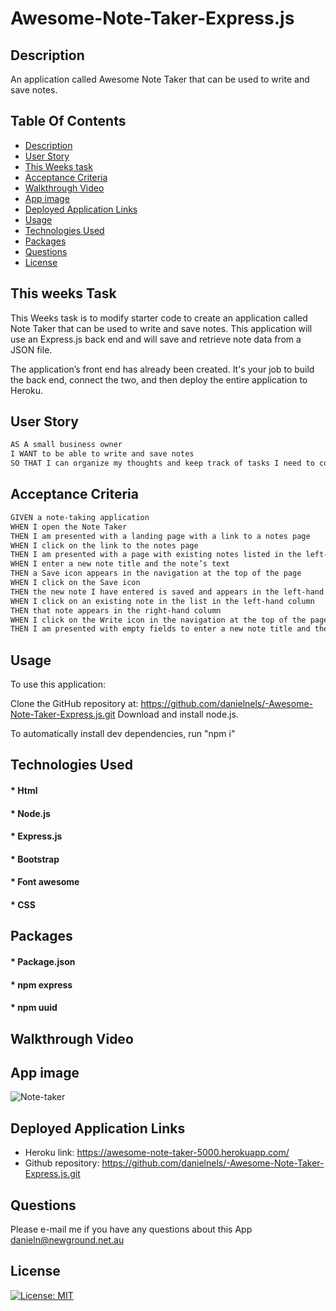 # Awesome-Note-Taker-Express.js

 ## Description
An application called  Awesome Note Taker that can be used to write and save notes.


 ## Table Of Contents
  * [Description](#description)
  * [User Story](#user-story)
  * [This Weeks task](#this-weeks-task)
  * [Acceptance Criteria](#acceptance-criteria )
  * [Walkthrough Video](#walkthrough-video)
  * [App image ](#app-image)
  * [Deployed Application Links](#deployed-application-links)
  * [Usage](#usage)
  * [Technologies Used](#technologies-used)
  * [Packages](#packages)
  * [Questions](#questions)
  * [License](#license)
  

## This weeks Task

This Weeks task is to modify starter code to create an application called Note Taker that can be used to write and save notes. This application will use an Express.js back end and will save and retrieve note data from a JSON file.

The application’s front end has already been created. It's your job to build the back end, connect the two, and then deploy the entire application to Heroku.


## User Story

```md
AS A small business owner
I WANT to be able to write and save notes
SO THAT I can organize my thoughts and keep track of tasks I need to complete
```

## Acceptance Criteria

```md
GIVEN a note-taking application
WHEN I open the Note Taker
THEN I am presented with a landing page with a link to a notes page
WHEN I click on the link to the notes page
THEN I am presented with a page with existing notes listed in the left-hand column, plus empty fields to enter a new note title and the note’s text in the right-hand column
WHEN I enter a new note title and the note’s text
THEN a Save icon appears in the navigation at the top of the page
WHEN I click on the Save icon
THEN the new note I have entered is saved and appears in the left-hand column with the other existing notes
WHEN I click on an existing note in the list in the left-hand column
THEN that note appears in the right-hand column
WHEN I click on the Write icon in the navigation at the top of the page
THEN I am presented with empty fields to enter a new note title and the note’s text in the right-hand column
```
## Usage
To use this application:

Clone the GitHub repository at: https://github.com/danielnels/-Awesome-Note-Taker-Express.js.git
Download and install node.js.

To automatically install dev dependencies, run "npm i" 

## Technologies Used

#### * Html
#### * Node.js
#### * Express.js
#### * Bootstrap
#### * Font awesome 
#### * CSS 

## Packages

#### * Package.json
#### * npm express
#### * npm uuid



## Walkthrough Video



## App image

![Note-taker](https://user-images.githubusercontent.com/94213022/156104569-2f2e7d79-6675-47f3-84e3-9240b4f25ff1.png)


## Deployed Application Links
* Heroku link:  https://awesome-note-taker-5000.herokuapp.com/
* Github repository: https://github.com/danielnels/-Awesome-Note-Taker-Express.js.git
## Questions
  Please e-mail me if you have any questions about this App
  danieln@newground.net.au 

## License

[![License: MIT](https://img.shields.io/badge/License-MIT-yellow.svg)](https://opensource.org/licenses/MIT)
